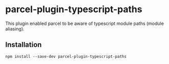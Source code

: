 # parcel-plugin-typescript-paths

This plugin enabled parcel to be aware of typescript module paths (module aliasing).

## Installation

`npm install --save-dev parcel-plugin-typescript-paths`
